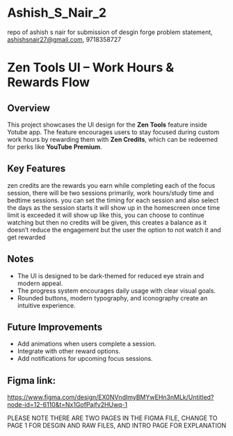 # Ashish_S_Nair_2
repo of ashish s nair for submission of desgin forge problem statement, ashishsnair27@gmail.com, 9718358727
# Zen Tools UI – Work Hours & Rewards Flow

## Overview

This project showcases the UI design for the **Zen Tools** feature inside Yotube app. The feature encourages users to stay focused during custom work hours by rewarding them with **Zen Credits**, which can be redeemed for perks like **YouTube Premium**.

## Key Features

zen credits are the rewards you earn while completing each of the focus session, there will be two sessions primarily, work hours/study time and bedtime sessions. 
you can set the timing for each session and also select the days
as the session starts it will show up in the homescreen 
once time limit is exceeded it will show up like this, you can choose to continue watching but then no credits will be given, this creates a balance as it doesn’t reduce the engagement but the user the option to not watch it and get rewarded  

## Notes
- The UI is designed to be dark-themed for reduced eye strain and modern appeal.
- The progress system encourages daily usage with clear visual goals.
- Rounded buttons, modern typography, and iconography create an intuitive experience.

## Future Improvements
- Add animations when users complete a session.
- Integrate with other reward options.
- Add notifications for upcoming focus sessions.
## Figma link: 
https://www.figma.com/design/EX0NVndImyBMYwEHn3nMLk/Untitled?node-id=12-6110&t=Nx1GofPajfv2HUwq-1

PLEASE NOTE THERE ARE TWO PAGES IN THE FIGMA FILE, CHANGE TO PAGE 1 FOR DESGIN AND RAW FILES, AND INTRO PAGE FOR EXPLANATION
